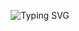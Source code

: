 <p align="center">
  <img src="https://readme-typing-svg.demolab.com?font=Comic+Neue+&weight=600&size=35&duration=2000&pause=350&color=AD29E4&center=true&vCenter=true&random=true&height=150&lines=+Demonslayerrrr;Mr.Sigma2345;AI+developer;React+%2F+HTML+%2F+SCSS+%2F+JS;Python+%2F+Flask" alt="Typing SVG" />
</p>
